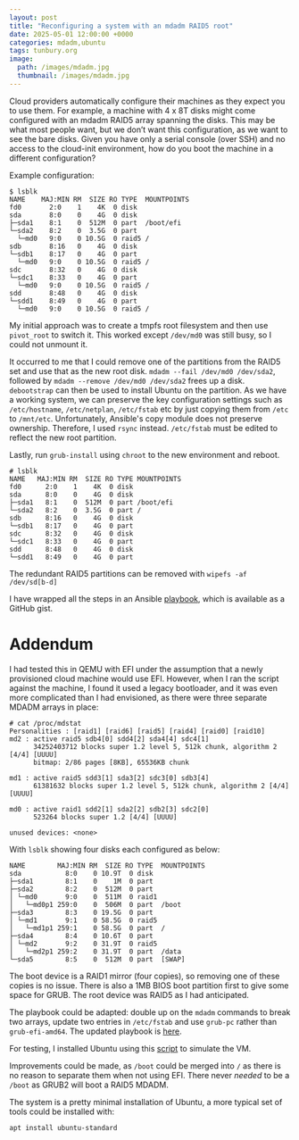 ```yaml
---
layout: post
title: "Reconfiguring a system with an mdadm RAID5 root"
date: 2025-05-01 12:00:00 +0000
categories: mdadm,ubuntu
tags: tunbury.org
image:
  path: /images/mdadm.jpg
  thumbnail: /images/mdadm.jpg
---
```


Cloud providers automatically configure their machines as they expect you to use them. For example, a machine with 4 x 8T disks might come configured with an mdadm RAID5 array spanning the disks. This may be what most people want, but we don’t want this configuration, as we want to see the bare disks. Given you have only a serial console (over SSH) and no access to the cloud-init environment, how do you boot the machine in a different configuration?

Example configuration:

```
$ lsblk
NAME    MAJ:MIN RM  SIZE RO TYPE  MOUNTPOINTS
fd0       2:0    1    4K  0 disk
sda       8:0    0    4G  0 disk
├─sda1    8:1    0  512M  0 part  /boot/efi
└─sda2    8:2    0  3.5G  0 part
  └─md0   9:0    0 10.5G  0 raid5 /
sdb       8:16   0    4G  0 disk
└─sdb1    8:17   0    4G  0 part
  └─md0   9:0    0 10.5G  0 raid5 /
sdc       8:32   0    4G  0 disk
└─sdc1    8:33   0    4G  0 part
  └─md0   9:0    0 10.5G  0 raid5 /
sdd       8:48   0    4G  0 disk
└─sdd1    8:49   0    4G  0 part
  └─md0   9:0    0 10.5G  0 raid5 /
```

My initial approach was to create a tmpfs root filesystem and then use `pivot_root` to switch it. This worked except `/dev/md0` was still busy, so I could not unmount it.

It occurred to me that I could remove one of the partitions from the RAID5 set and use that as the new root disk. `mdadm --fail /dev/md0 /dev/sda2`, followed by `mdadm --remove /dev/md0 /dev/sda2` frees up a disk. `debootstrap` can then be used to install Ubuntu on the partition. As we have a working system, we can preserve the key configuration settings such as `/etc/hostname`, `/etc/netplan`, `/etc/fstab` etc by just copying them from `/etc` to `/mnt/etc`. Unfortunately, Ansible's copy module does not preserve ownership. Therefore, I used `rsync` instead. `/etc/fstab` must be edited to reflect the new root partition.

Lastly, run `grub-install` using `chroot` to the new environment and reboot.

```
# lsblk
NAME   MAJ:MIN RM  SIZE RO TYPE MOUNTPOINTS
fd0      2:0    1    4K  0 disk
sda      8:0    0    4G  0 disk
├─sda1   8:1    0  512M  0 part /boot/efi
└─sda2   8:2    0  3.5G  0 part /
sdb      8:16   0    4G  0 disk
└─sdb1   8:17   0    4G  0 part
sdc      8:32   0    4G  0 disk
└─sdc1   8:33   0    4G  0 part
sdd      8:48   0    4G  0 disk
└─sdd1   8:49   0    4G  0 part
```

The redundant RAID5 partitions can be removed with `wipefs -af /dev/sd[b-d]`

I have wrapped all the steps in an Ansible [playbook](https://gist.github.com/mtelvers/1fe3571830d982eb8adbcf5a513edb2c), which is available as a GitHub gist.

# Addendum

I had tested this in QEMU with EFI under the assumption that a newly provisioned cloud machine would use EFI. However, when I ran the script against the machine, I found it used a legacy bootloader, and it was even more complicated than I had envisioned, as there were three separate MDADM arrays in place:

```
# cat /proc/mdstat 
Personalities : [raid1] [raid6] [raid5] [raid4] [raid0] [raid10] 
md2 : active raid5 sdb4[0] sdd4[2] sda4[4] sdc4[1]
      34252403712 blocks super 1.2 level 5, 512k chunk, algorithm 2 [4/4] [UUUU]
      bitmap: 2/86 pages [8KB], 65536KB chunk

md1 : active raid5 sdd3[1] sda3[2] sdc3[0] sdb3[4]
      61381632 blocks super 1.2 level 5, 512k chunk, algorithm 2 [4/4] [UUUU]
      
md0 : active raid1 sdd2[1] sda2[2] sdb2[3] sdc2[0]
      523264 blocks super 1.2 [4/4] [UUUU]
      
unused devices: <none>
```

With `lsblk` showing four disks each configured as below:

```
NAME        MAJ:MIN RM  SIZE RO TYPE  MOUNTPOINTS
sda           8:0    0 10.9T  0 disk  
├─sda1        8:1    0    1M  0 part  
├─sda2        8:2    0  512M  0 part  
│ └─md0       9:0    0  511M  0 raid1 
│   └─md0p1 259:0    0  506M  0 part  /boot
├─sda3        8:3    0 19.5G  0 part  
│ └─md1       9:1    0 58.5G  0 raid5 
│   └─md1p1 259:1    0 58.5G  0 part  /
├─sda4        8:4    0 10.6T  0 part  
│ └─md2       9:2    0 31.9T  0 raid5 
│   └─md2p1 259:2    0 31.9T  0 part  /data
└─sda5        8:5    0  512M  0 part  [SWAP]
```

The boot device is a RAID1 mirror (four copies), so removing one of these copies is no issue. There is also a 1MB BIOS boot partition first to give some space for GRUB. The root device was RAID5 as I had anticipated.

The playbook could be adapted: double up on the `mdadm` commands to break two arrays, update two entries in `/etc/fstab` and use `grub-pc` rather than `grub-efi-amd64`. The updated playbook is [here](https://gist.github.com/mtelvers/ba3b7a5974b50422e2c2e594bed0bdb2).

For testing, I installed Ubuntu using this [script](https://gist.github.com/mtelvers/d2d333bf5c9bd94cb905488667f0cae1) to simulate the VM.

Improvements could be made, as `/boot` could be merged into `/` as there is no reason to separate them when not using EFI. There never _needed_ to be a `/boot` as GRUB2 will boot a RAID5 MDADM.

The system is a pretty minimal installation of Ubuntu, a more typical set of tools could be installed with:

```
apt install ubuntu-standard
```
